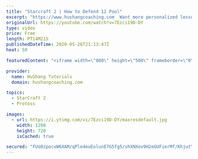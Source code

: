 ```yaml
---
title: "Starcraft 2 | How to Defend 12 Pool"
excerpt: "https://www.hushangcoaching.com  Want more personalized lessons? HuShang has been coaching SC2 professionally for more than 6 years. You can contact him on discord or by email!  Discord: HuShang#9770 Email: hushangtutorials@outlook.com  Enjoying the content. Want to support HuShang Tutorials directly?https://www.patreon.com/hushangtutorials"
originalUrl: https://youtube.com/watch?v=7Ezci19D-DY
type: video
price: Free
length: PT14M21S
publishedDateTime: 2020-05-26T21:13:47Z
heat: 50

featuredContent: "<iframe width=\"800\" height=\"500\" frameborder=\"0\" src=\"https://www.youtube.com/embed/7Ezci19D-DY\" allow=\"accelerometer; autoplay; encrypted-media; gyroscope; picture-in-picture\" allowfullscreen></iframe>"

provider:
  name: HuShang Tutorials
  domain: hushangcoaching.com

topics:
  - StarCraft 2
  - Protoss

images:
  - url: https://i.ytimg.com/vi/7Ezci19D-DY/maxresdefault.jpg
    width: 1280
    height: 720
    isCached: true

secured: "FUo0zpocxW6XAM/qPle4euEolunE7G5fg5/shXNXov9H2eGUFierMf/KhjutY28e7F00aEvCHLWC2E71CJymF31dcPt/DVkup9nL8VUYpDJp8asQUCjnLOmS9ShB2QRrJW+cRkohYoeiNwoRvhdBAZ3Zy7baqoNv6Q6VZ7Qs8Sfi+FYsXWgzRsKinfAzVziuwUfB1s874RskNlLOAW2yIKF3mzAAy2KTY2xh6vW5NK2MDPgWQcwQ/1OT6hVhmrQenHpaH3568NOSrn3J8AyxcuBWOj+s1A2Qn1NoyGlbAxUQTTl/eg/cCtXji+aytBqGN7kkQTqcK8ZxLEVZ+/3iwPqXwAy1rp3PM3nD1gKCphMDCh2XYDZry97hPbczh9fl1xEf132pN4vUoFlshe9B7PqtqZd7mJ01XpzX8hQyYOI=;RGtr25ZuBy6eJruVpNPoaA=="
---
```


